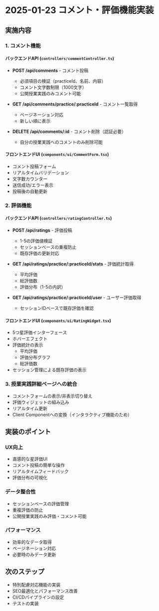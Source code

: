 # 2025-01-23 コメント・評価機能実装

## 実施内容

### 1. コメント機能

#### バックエンドAPI (`controllers/commentController.ts`)
- **POST /api/comments** - コメント投稿
  - 必須項目の検証（practiceId、名前、内容）
  - コメント文字数制限（1000文字）
  - 公開授業実践のみコメント可能
  
- **GET /api/comments/practice/:practiceId** - コメント一覧取得
  - ページネーション対応
  - 新しい順に表示
  
- **DELETE /api/comments/:id** - コメント削除（認証必要）
  - 自分の授業実践へのコメントのみ削除可能

#### フロントエンドUI (`components/ui/CommentForm.tsx`)
- コメント投稿フォーム
- リアルタイムバリデーション
- 文字数カウンター
- 送信成功/エラー表示
- 投稿後の自動更新

### 2. 評価機能

#### バックエンドAPI (`controllers/ratingController.ts`)
- **POST /api/ratings** - 評価投稿
  - 1-5の評価値検証
  - セッションベースの重複防止
  - 既存評価の更新対応
  
- **GET /api/ratings/practice/:practiceId/stats** - 評価統計取得
  - 平均評価
  - 総評価数
  - 評価分布（1-5の内訳）
  
- **GET /api/ratings/practice/:practiceId/user** - ユーザー評価取得
  - セッションIDベースで既存評価を確認

#### フロントエンドUI (`components/ui/RatingWidget.tsx`)
- 5つ星評価インターフェース
- ホバーエフェクト
- 評価統計の表示
  - 平均評価
  - 評価分布グラフ
  - 総評価数
- セッション管理による既存評価の表示

### 3. 授業実践詳細ページへの統合
- コメントフォームの表示/非表示切り替え
- 評価ウィジェットの組み込み
- リアルタイム更新
- Client Componentへの変換（インタラクティブ機能のため）

## 実装のポイント

### UX向上
- 直感的な星評価UI
- コメント投稿の簡単な操作
- リアルタイムフィードバック
- 評価分布の可視化

### データ整合性
- セッションベースの評価管理
- 重複評価の防止
- 公開授業実践のみ評価・コメント可能

### パフォーマンス
- 効率的なデータ取得
- ページネーション対応
- 必要時のみデータ更新

## 次のステップ
- 特別配慮対応機能の実装
- SEO最適化とパフォーマンス改善
- CI/CDパイプラインの設定
- テストの実装